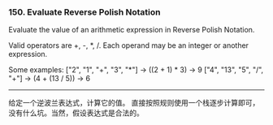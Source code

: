 ### 150. Evaluate Reverse Polish Notation

Evaluate the value of an arithmetic expression in Reverse Polish Notation.

Valid operators are +, -, *, /. Each operand may be an integer or another expression.

Some examples:
  ["2", "1", "+", "3", "*"] -> ((2 + 1) * 3) -> 9
  ["4", "13", "5", "/", "+"] -> (4 + (13 / 5)) -> 6

* * * 

给定一个逆波兰表达式，计算它的值。
直接按照规则使用一个栈逐步计算即可，没有什么坑。当然，假设表达式是合法的。   


